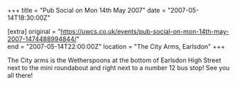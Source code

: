 +++
title = "Pub Social on Mon 14th May 2007"
date = "2007-05-14T18:30:00Z"

[extra]
original = "https://uwcs.co.uk/events/pub-social-on-mon-14th-may-2007-1474488994844/"    
end = "2007-05-14T22:00:00Z"
location = "The City Arms, Earlsdon"
+++

The City arms is the Wetherspoons at the bottom of Earlsdon High Street next to the mini roundabout and right next to a number 12 bus stop\! See you all there\!


